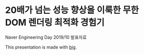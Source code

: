 # 20배가 넘는 성능 향상을 이룩한 무한 DOM 렌더링 최적화 경험기

Naver Engineering Day 2019/10 발표자료

This presentation is made with [big](https://github.com/tmcw/big).